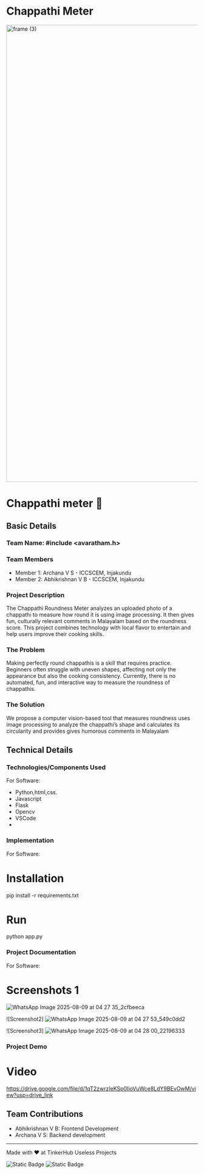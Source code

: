 # Chappathi Meter
<img width="3188" height="1202" alt="frame (3)" src="https://github.com/user-attachments/assets/517ad8e9-ad22-457d-9538-a9e62d137cd7" />


# Chappathi meter 🎯


## Basic Details
### Team Name: #include <avaratham.h>


### Team Members
- Member 1: Archana V S - ICCSCEM, Injakundu
- Member 2: Abhikrishnan V B - ICCSCEM, Injakundu

### Project Description
The Chappathi Roundness Meter analyzes an uploaded photo of a chappathi to measure how round it is using image processing. It then gives fun, culturally relevant comments in Malayalam based on the roundness score. This project combines technology with local flavor to entertain and help users improve their cooking skills.



### The Problem
Making perfectly round chappathis is a skill that requires practice. Beginners often struggle with uneven shapes, affecting not only the appearance but also the cooking consistency. Currently, there is no automated, fun, and interactive way to measure the roundness of chappathis.

### The Solution
We propose a computer vision-based tool that measures roundness uses image processing to analyze the chappathi’s shape and calculates its circularity and provides gives humorous comments in Malayalam

## Technical Details
### Technologies/Components Used
For Software:
- Python,html,css.
- Javascript
- Flask
- Opencv
- VSCode
- 

### Implementation
For Software:
# Installation
pip install -r requirements.txt

# Run
python app.py 

### Project Documentation
For Software:

# Screenshots 1
![WhatsApp Image 2025-08-09 at 04 27 35_2cfbeeca](https://github.com/user-attachments/assets/f4b4c59c-6643-40f6-ae22-c7e49c730501)

![Screenshot2]
![WhatsApp Image 2025-08-09 at 04 27 53_549c0dd2](https://github.com/user-attachments/assets/85bc559f-937b-445b-8e9f-bce444232975)

![Screenshot3]
![WhatsApp Image 2025-08-09 at 04 28 00_22196333](https://github.com/user-attachments/assets/78fc8bb2-47ef-49a3-af13-c5335c32985a)


### Project Demo
# Video
https://drive.google.com/file/d/1qT2zwrzIeKSp0IioVuWce8LdY9BEvOwM/view?usp=drive_link

## Team Contributions
- Abhikrishnan V B: Frontend Development
- Archana V S: Backend development
---
Made with ❤️ at TinkerHub Useless Projects 

![Static Badge](https://img.shields.io/badge/TinkerHub-24?color=%23000000&link=https%3A%2F%2Fwww.tinkerhub.org%2F)
![Static Badge](https://img.shields.io/badge/UselessProjects--25-25?link=https%3A%2F%2Fwww.tinkerhub.org%2Fevents%2FQ2Q1TQKX6Q%2FUseless%2520Projects)



